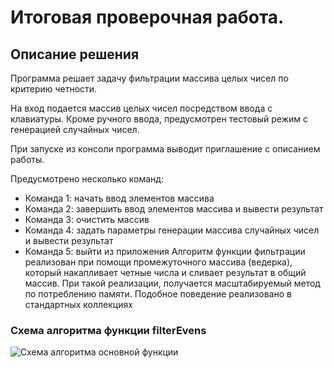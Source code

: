 # Итоговая проверочная работа.
## Описание решения
Программа решает задачу фильтрации массива целых чисел по критерию четности.

На вход подается массив целых чисел посредством ввода с клавиатуры. Кроме ручного ввода, предусмотрен тестовый режим с генерацией случайных чисел.

При запуске из консоли программа выводит приглашение с описанием работы.

Предусмотрено несколько команд:

* Команда 1: начать ввод элементов массива
* Команда 2: завершить ввод элементов массива и вывести результат
* Команда 3: очистить массив
* Команда 4: задать параметры генерации массива случайных чисел и вывести результат
* Команда 5: выйти из приложения
Алгоритм функции фильтрации реализован при помощи промежуточного массива (ведерка), который накапливает четные числа и сливает результат в общий массив. При такой реализации, получается масштабируемый метод по потреблению памяти. Подобное поведение реализовано в стандартных коллекциях 
### Схема алгоритма функции filterEvens
![Схема алгоритма основной функции](drawio.png)